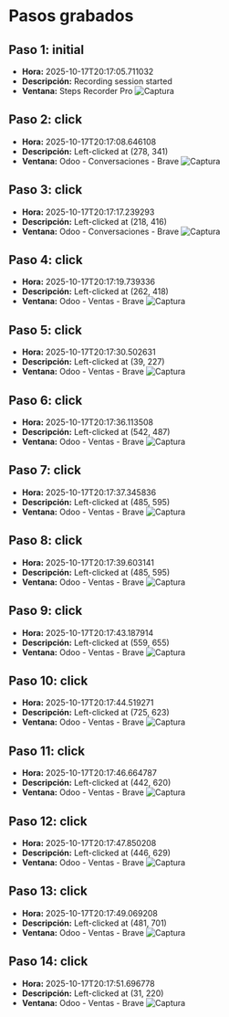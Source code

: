 # Pasos grabados

## Paso 1: initial
- **Hora:** 2025-10-17T20:17:05.711032
- **Descripción:** Recording session started
- **Ventana:** Steps Recorder Pro
![Captura](/steps_recorder/screenshots/step_000_initial_20251017_201705_477196.png)

## Paso 2: click
- **Hora:** 2025-10-17T20:17:08.646108
- **Descripción:** Left-clicked at (278, 341)
- **Ventana:** Odoo - Conversaciones - Brave
![Captura](/steps_recorder/screenshots/step_001_20251017_201708_524341.png)

## Paso 3: click
- **Hora:** 2025-10-17T20:17:17.239293
- **Descripción:** Left-clicked at (218, 416)
- **Ventana:** Odoo - Conversaciones - Brave
![Captura](/steps_recorder/screenshots/step_002_20251017_201717_096822.png)

## Paso 4: click
- **Hora:** 2025-10-17T20:17:19.739336
- **Descripción:** Left-clicked at (262, 418)
- **Ventana:** Odoo - Ventas - Brave
![Captura](/steps_recorder/screenshots/step_003_20251017_201719_578635.png)

## Paso 5: click
- **Hora:** 2025-10-17T20:17:30.502631
- **Descripción:** Left-clicked at (39, 227)
- **Ventana:** Odoo - Ventas - Brave
![Captura](/steps_recorder/screenshots/step_004_20251017_201730_343566.png)

## Paso 6: click
- **Hora:** 2025-10-17T20:17:36.113508
- **Descripción:** Left-clicked at (542, 487)
- **Ventana:** Odoo - Ventas - Brave
![Captura](/steps_recorder/screenshots/step_005_20251017_201735_952473.png)

## Paso 7: click
- **Hora:** 2025-10-17T20:17:37.345836
- **Descripción:** Left-clicked at (485, 595)
- **Ventana:** Odoo - Ventas - Brave
![Captura](/steps_recorder/screenshots/step_006_20251017_201737_157105.png)

## Paso 8: click
- **Hora:** 2025-10-17T20:17:39.603141
- **Descripción:** Left-clicked at (485, 595)
- **Ventana:** Odoo - Ventas - Brave
![Captura](/steps_recorder/screenshots/step_007_20251017_201739_448432.png)

## Paso 9: click
- **Hora:** 2025-10-17T20:17:43.187914
- **Descripción:** Left-clicked at (559, 655)
- **Ventana:** Odoo - Ventas - Brave
![Captura](/steps_recorder/screenshots/step_008_20251017_201743_048037.png)

## Paso 10: click
- **Hora:** 2025-10-17T20:17:44.519271
- **Descripción:** Left-clicked at (725, 623)
- **Ventana:** Odoo - Ventas - Brave
![Captura](/steps_recorder/screenshots/step_009_20251017_201744_358449.png)

## Paso 11: click
- **Hora:** 2025-10-17T20:17:46.664787
- **Descripción:** Left-clicked at (442, 620)
- **Ventana:** Odoo - Ventas - Brave
![Captura](/steps_recorder/screenshots/step_010_20251017_201746_500680.png)

## Paso 12: click
- **Hora:** 2025-10-17T20:17:47.850208
- **Descripción:** Left-clicked at (446, 629)
- **Ventana:** Odoo - Ventas - Brave
![Captura](/steps_recorder/screenshots/step_011_20251017_201747_679519.png)

## Paso 13: click
- **Hora:** 2025-10-17T20:17:49.069208
- **Descripción:** Left-clicked at (481, 701)
- **Ventana:** Odoo - Ventas - Brave
![Captura](/steps_recorder/screenshots/step_012_20251017_201748_886057.png)

## Paso 14: click
- **Hora:** 2025-10-17T20:17:51.696778
- **Descripción:** Left-clicked at (31, 220)
- **Ventana:** Odoo - Ventas - Brave
![Captura](/steps_recorder/screenshots/step_013_20251017_201751_540098.png)

